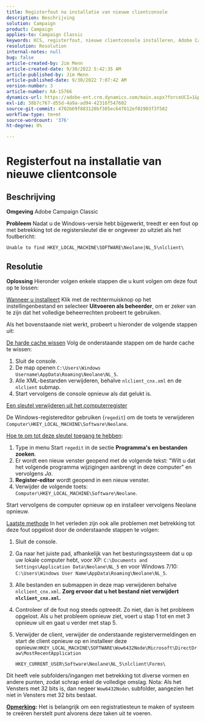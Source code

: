 ```yaml
---
title: Registerfout na installatie van nieuwe clientconsole
description: Beschrijving
solution: Campaign
product: Campaign
applies-to: Campaign Classic
keywords: KCS, registerfout, nieuwe clientconsole installeren, Adobe Campaign Classic, problemen oplossen, cache wissen, regedit, registersleutel
resolution: Resolution
internal-notes: null
bug: false
article-created-by: Jim Menn
article-created-date: 9/30/2022 5:42:35 AM
article-published-by: Jim Menn
article-published-date: 9/30/2022 7:07:42 AM
version-number: 3
article-number: KA-15766
dynamics-url: https://adobe-ent.crm.dynamics.com/main.aspx?forceUCI=1&pagetype=entityrecord&etn=knowledgearticle&id=d210f2ad-8240-ed11-9db1-0022480866ad
exl-id: 38b7c767-d55d-4a9a-ad94-42316f547602
source-git-commit: 4702b69f883128bf305ec64f012ef01903f3f582
workflow-type: tm+mt
source-wordcount: '376'
ht-degree: 0%

---
```


# Registerfout na installatie van nieuwe clientconsole

## Beschrijving


<b>Omgeving</b>
Adobe Campaign Classic

<b>Probleem</b>
Nadat u de Windows-versie hebt bijgewerkt, treedt er een fout op met betrekking tot de registersleutel die er ongeveer zo uitziet als het foutbericht:


```
Unable to find HKEY_LOCAL_MACHINE\SOFTWARE\Neolane|NL_5\nlclient\
```



## Resolutie


<b>Oplossing</b>
Hieronder volgen enkele stappen die u kunt volgen om deze fout op te lossen:

<u>Wanneer u installeert</u>
Klik met de rechtermuisknop op het instellingenbestand en selecteer <b>Uitvoeren als beheerder</b>, om er zeker van te zijn dat het volledige beheerrechten probeert te gebruiken.

Als het bovenstaande niet werkt, probeert u hieronder de volgende stappen uit:

<u>De harde cache wissen</u>
Volg de onderstaande stappen om de harde cache te wissen:

1. Sluit de console.
2. De map openen `C:\Users\Windows Username\AppData\Roaming\Neolane\NL_5`.
3. Alle XML-bestanden verwijderen, behalve `nlclient_cnx.xml` en de `nlclient` submap.
4. Start vervolgens de console opnieuw als dat gelukt is.


<u>Een sleutel verwijderen uit het computerregister</u>

De Windows-registereditor gebruiken (`regedit`) om de toets te verwijderen `Computer\HKEY_LOCAL_MACHINE\Software\Neolane`.

<u>Hoe te om tot deze sleutel toegang te hebben</u>:

1. Type in menu Start `regedit` in de sectie <b>Programma&#39;s en bestanden zoeken</b>.
2. Er wordt een nieuw venster geopend met de volgende tekst: &quot;Wilt u dat het volgende programma wijzigingen aanbrengt in deze computer&quot; en vervolgens *Ja*.
3. <b>Register-editor</b> wordt geopend in een nieuw venster.
4. Verwijder de volgende toets: `Computer\HKEY_LOCAL_MACHINE\Software\Neolane`.


Start vervolgens de computer opnieuw op en installeer vervolgens Neolane opnieuw.

<u>Laatste methode</u>
In het verleden zijn ook alle problemen met betrekking tot deze fout opgelost door de onderstaande stappen te volgen:

1. Sluit de console.
2. Ga naar het juiste pad, afhankelijk van het besturingssysteem dat u op uw lokale computer hebt, voor XP: `C:\Documents and Settings\Application Data\Neolane\NL_5` en voor Windows 7/10: `C:\Users\Windows User Name\AppData\Roaming\Neolane\NL_5`.
3. Alle bestanden en submappen in deze map verwijderen behalve `nlclient_cnx.xml`. <b>Zorg ervoor dat u het bestand niet verwijdert `nlclient_cnx.xml`.</b>
4. Controleer of de fout nog steeds optreedt. Zo niet, dan is het probleem opgelost. Als u het probleem opnieuw ziet, voert u stap 1 tot en met 3 opnieuw uit en gaat u verder met stap 5.
5. Verwijder de client, verwijder de onderstaande registervermeldingen en start de client opnieuw op en installeer deze opnieuw:`HKEY_LOCAL_MACHINE\SOFTWARE\Wow6432Node\Microsoft\DirectDraw\MostRecentApplication`

   `HKEY_CURRENT_USER\Software\Neolane\NL_5\nlclient\Forms\`


Dit heeft vele subfolders/ingangen met betrekking tot diverse vormen en andere punten, zodat schrap enkel de volledige omslag.
Nota: Als het Vensters met 32 bits is, dan negeer `Wow6432Node\` subfolder, aangezien het niet in Vensters met 32 bits bestaat.

<u><b>Opmerking</b></u><b>:</b> Het is belangrijk om een registratiesteun te maken of systeem te creëren herstelt punt alvorens deze taken uit te voeren.

